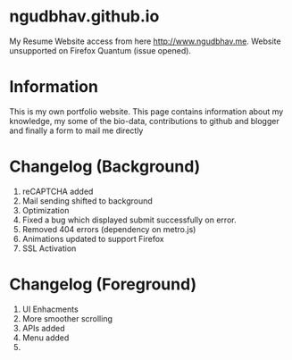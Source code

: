 # ngudbhav.github.io
My Resume Website access from here http://www.ngudbhav.me. Website unsupported on Firefox Quantum (issue opened).


# Information
This is my own portfolio website. This page contains information about my knowledge, my some of the bio-data, contributions to github and blogger and finally a form to mail me directly


# Changelog (Background)
1)	reCAPTCHA added
2)	Mail sending shifted to background
3)	Optimization
4) 	Fixed a bug which displayed submit successfully on error.
5)	Removed 404 errors (dependency on metro.js)
6)	Animations updated to support Firefox
7)	SSL Activation


# Changelog (Foreground)
1)	UI Enhacments
2)	More smoother scrolling
3)	APIs added
4)	Menu added
5)	
